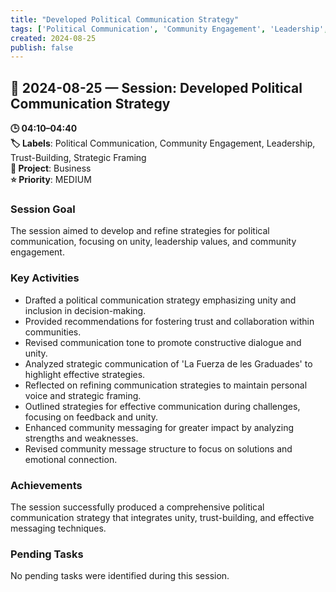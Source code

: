 ```yaml
---
title: "Developed Political Communication Strategy"
tags: ['Political Communication', 'Community Engagement', 'Leadership', 'Trust-Building', 'Strategic Framing']
created: 2024-08-25
publish: false
---
```


## 📅 2024-08-25 — Session: Developed Political Communication Strategy

**🕒 04:10–04:40**  
**🏷️ Labels**: Political Communication, Community Engagement, Leadership, Trust-Building, Strategic Framing  
**📂 Project**: Business  
**⭐ Priority**: MEDIUM  


### Session Goal
The session aimed to develop and refine strategies for political communication, focusing on unity, leadership values, and community engagement.

### Key Activities
- Drafted a political communication strategy emphasizing unity and inclusion in decision-making.
- Provided recommendations for fostering trust and collaboration within communities.
- Revised communication tone to promote constructive dialogue and unity.
- Analyzed strategic communication of 'La Fuerza de les Graduades' to highlight effective strategies.
- Reflected on refining communication strategies to maintain personal voice and strategic framing.
- Outlined strategies for effective communication during challenges, focusing on feedback and unity.
- Enhanced community messaging for greater impact by analyzing strengths and weaknesses.
- Revised community message structure to focus on solutions and emotional connection.

### Achievements
The session successfully produced a comprehensive political communication strategy that integrates unity, trust-building, and effective messaging techniques.

### Pending Tasks
No pending tasks were identified during this session.
